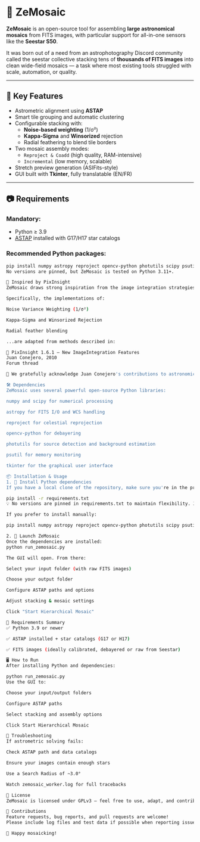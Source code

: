 # 🌌 ZeMosaic

**ZeMosaic** is an open-source tool for assembling **large astronomical mosaics** from FITS images, with particular support for all-in-one sensors like the **Seestar S50**.

It was born out of a need from an astrophotography Discord community called the seestar collective stacking tens of **thousands of FITS images** into clean wide-field mosaics — a task where most existing tools struggled with scale, automation, or quality.

---

## 🚀 Key Features

- Astrometric alignment using **ASTAP**
- Smart tile grouping and automatic clustering
- Configurable stacking with:
  - **Noise-based weighting** (1/σ²)
  - **Kappa-Sigma** and **Winsorized** rejection
  - Radial feathering to blend tile borders
- Two mosaic assembly modes:
  - `Reproject & Coadd` (high quality, RAM-intensive)
  - `Incremental` (low memory, scalable)
- Stretch preview generation (ASIFits-style)
- GUI built with **Tkinter**, fully translatable (EN/FR)

---

## 📷 Requirements

### Mandatory:

- Python ≥ 3.9  
- [ASTAP](https://www.hnsky.org/astap.htm) installed with G17/H17 star catalogs

### Recommended Python packages:

```bash
pip install numpy astropy reproject opencv-python photutils scipy psutil
No versions are pinned, but ZeMosaic is tested on Python 3.11+.

🧠 Inspired by PixInsight
ZeMosaic draws strong inspiration from the image integration strategies of PixInsight, developed by Juan Conejero at Pleiades Astrophoto.

Specifically, the implementations of:

Noise Variance Weighting (1/σ²)

Kappa-Sigma and Winsorized Rejection

Radial feather blending

...are adapted from methods described in:

📖 PixInsight 1.6.1 – New ImageIntegration Features
Juan Conejero, 2010
Forum thread

🙏 We gratefully acknowledge Juan Conejero's contributions to astronomical image processing.

🛠 Dependencies
ZeMosaic uses several powerful open-source Python libraries:

numpy and scipy for numerical processing

astropy for FITS I/O and WCS handling

reproject for celestial reprojection

opencv-python for debayering

photutils for source detection and background estimation

psutil for memory monitoring

tkinter for the graphical user interface

📦 Installation & Usage
1. 🔧 Install Python dependencies
If you have a local clone of the repository, make sure you're in the project folder, then run:

pip install -r requirements.txt
💡 No versions are pinned in requirements.txt to maintain flexibility. ZeMosaic is tested with Python 3.11+.

If you prefer to install manually:

pip install numpy astropy reproject opencv-python photutils scipy psutil

2. 🚀 Launch ZeMosaic
Once the dependencies are installed:
python run_zemosaic.py

The GUI will open. From there:

Select your input folder (with raw FITS images)

Choose your output folder

Configure ASTAP paths and options

Adjust stacking & mosaic settings

Click "Start Hierarchical Mosaic"

📁 Requirements Summary
✅ Python 3.9 or newer

✅ ASTAP installed + star catalogs (G17 or H17)

✅ FITS images (ideally calibrated, debayered or raw from Seestar)

🖥️ How to Run
After installing Python and dependencies:

python run_zemosaic.py
Use the GUI to:

Choose your input/output folders

Configure ASTAP paths

Select stacking and assembly options

Click Start Hierarchical Mosaic

🧪 Troubleshooting
If astrometric solving fails:

Check ASTAP path and data catalogs

Ensure your images contain enough stars

Use a Search Radius of ~3.0°

Watch zemosaic_worker.log for full tracebacks

📎 License
ZeMosaic is licensed under GPLv3 — feel free to use, adapt, and contribute.

🤝 Contributions
Feature requests, bug reports, and pull requests are welcome!
Please include log files and test data if possible when reporting issues.

🌠 Happy mosaicking!